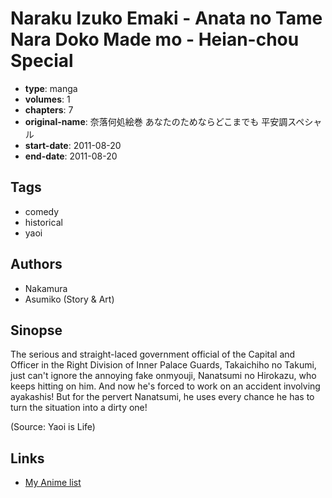 # Naraku Izuko Emaki - Anata no Tame Nara Doko Made mo - Heian-chou Special

-   **type**: manga
-   **volumes**: 1
-   **chapters**: 7
-   **original-name**: 奈落何処絵巻 あなたのためならどこまでも 平安調スペシャル
-   **start-date**: 2011-08-20
-   **end-date**: 2011-08-20

## Tags

-   comedy
-   historical
-   yaoi

## Authors

-   Nakamura
-   Asumiko (Story & Art)

## Sinopse

The serious and straight-laced government official of the Capital and Officer in the Right Division of Inner Palace Guards, Takaichiho no Takumi, just can't ignore the annoying fake onmyouji, Nanatsumi no Hirokazu, who keeps hitting on him. And now he's forced to work on an accident involving ayakashis! But for the pervert Nanatsumi, he uses every chance he has to turn the situation into a dirty one!

(Source: Yaoi is Life)

## Links

-   [My Anime list](https://myanimelist.net/manga/64051/Naraku_Izuko_Emaki_-_Anata_no_Tame_Nara_Doko_Made_mo_-_Heian-chou_Special)
